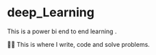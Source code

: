 # deep_Learning
This is a power bi end to end learning .

💪🏻 This is where I write, code and solve problems.
